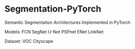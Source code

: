 # Segmentation-PyTorch
Semantic Segmentation Architectures Implemented in PyTorch

Models:
FCN 
SegNet
U-Net
PSPnet
ENet
LinkNet

Dataset:
VOC
Cityscape


